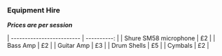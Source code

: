 ### Equipment Hire

***Prices are per session***

| ------------------------- | ----------: |
| Shure SM58 microphone     | £2          |
| Bass Amp                  | £2          |
| Guitar Amp                | £3          |
| Drum Shells               | £5          |
| Cymbals                   | £2          |
